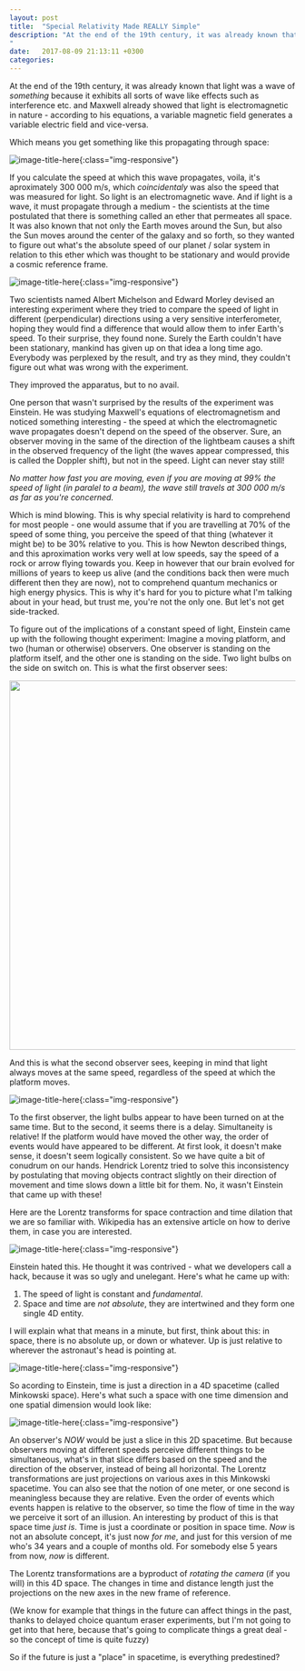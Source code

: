 ```yaml
---
layout: post
title:  "Special Relativity Made REALLY Simple"
description: "At the end of the 19th century, it was already known that light because it exhibits all sorts of wave like effects such as interference etc. and Maxwell already showed that light is an electromagnetic wave...
"
date:   2017-08-09 21:13:11 +0300
categories:
---
```

At the end of the 19th century, it was already known that light was a wave of *something* because it exhibits all sorts of wave like effects such as interference etc. and Maxwell already showed that light is electromagnetic in nature - according to his equations, a variable magnetic field generates a variable electric field and vice-versa. 

Which means you get something like this propagating through space:

![image-title-here](/images/light.png){:class="img-responsive"} 

If you calculate the speed at which this wave propagates, voila, it's aproximately 300 000 m/s, which *coincidentaly* was also the speed that was measured for light. So light is an electromagnetic wave. And if light is a wave, it must propagate through a medium - the scientists at the time postulated that there is something called an ether that permeates all space. It was also known that not only the Earth moves around the Sun, but also the Sun moves around the center of the galaxy and so forth, so they wanted to figure out what's the absolute speed of our planet / solar system in relation to this ether which was thought to be stationary and would provide a cosmic reference frame. 

![image-title-here](/images/ether.png){:class="img-responsive"} 

Two scientists named Albert Michelson and Edward Morley devised an interesting experiment where they tried to compare the speed of light in different (perpendicular) directions using a very sensitive interferometer, hoping they would find a difference that would allow them to infer Earth's speed. To their surprise, they found none. Surely the Earth couldn't have been stationary, mankind has given up on that idea a long time ago. Everybody was perplexed by the result, and try as they mind, they couldn't figure out what was wrong with the experiment. 

They improved the apparatus, but to no avail.

One person that wasn't surprised by the results of the experiment was Einstein. He was studying Maxwell's equations of electromagnetism and noticed something interesting - the speed at which the electromagnetic wave propagates doesn't depend on the speed of the observer. Sure, an observer moving in the same of the direction of the lightbeam causes a shift in the observed frequency of the light (the waves appear compressed, this is called the Doppler shift), but not in the speed. Light can never stay still!

*No matter how fast you are moving, even if you are moving at 99% the speed of light (in paralel to a beam), the wave still travels at 300 000 m/s as far as you're concerned.*

Which is mind blowing. This is why special relativity is hard to comprehend for most people - one would assume that if you are travelling at 70% of the speed of some thing, you perceive the speed of that thing (whatever it might be) to be 30% relative to you. This is how Newton described things, and this aproximation works very well at low speeds, say the speed of a rock or arrow flying towards you. Keep in  however that our brain evolved for millions of years to keep us alive (and the conditions back then were much different then they are now), not to comprehend quantum mechanics or high energy physics. This is why it's hard for you to picture what I'm talking about in your head, but trust me, you're not the only one. But let's not get side-tracked.

To figure out of the implications of a constant speed of light, Einstein came up with the following thought experiment: Imagine a moving platform, and two (human or otherwise) observers. One observer is standing on the platform itself, and the other one is standing on the side. Two light bulbs on the side on switch on. This is what the first observer sees: 

<img src="/images/simultaneity1.gif" width="650">

And this is what the second observer sees, keeping in mind that light always moves at the same speed, regardless of the speed at which the platform moves.

![image-title-here](/images/simultaneity2.gif){:class="img-responsive"} 

To the first observer, the light bulbs appear to have been turned on at the same time. But to the second, it seems there is a delay. Simultaneity is relative! If the platform would have moved the other way, the order of events would have appeared to be different. At first look, it doesn't make sense, it doesn't seem logically consistent. So we have quite a bit of conudrum on our hands. Hendrick Lorentz tried to solve this inconsistency by postulating that moving objects contract slightly on their direction of movement and time slows down a little bit for them. No, it wasn't Einstein that came up with these!

Here are the Lorentz transforms for space contraction and time dilation that we are so familiar with.  Wikipedia has an extensive article on how to derive them, in case you are interested. 

![image-title-here](/images/lorentz.gif){:class="img-responsive"} 

Einstein hated this. He thought it was contrived - what we developers call a hack, because it was so ugly and unelegant. Here's what he came up with:

1. The speed of light is constant and *fundamental*.
2. Space and time are *not absolute*, they are intertwined and they form one single 4D entity.

I will explain what that means in a minute, but first, think about this: in space, there is no absolute up, or down or whatever. Up is just relative to wherever the astronaut's head is pointing at.

![image-title-here](/images/up.jpg){:class="img-responsive"} 

So acording to Einstein, time is just a direction in a 4D spacetime (called Minkowski space). Here's what such a space with one time dimension and one spatial dimension would look like:

![image-title-here](/images/planes.png){:class="img-responsive"} 

An observer's *NOW* would be just a slice in this 2D spacetime. But because observers moving at different speeds perceive different things to be simultaneous, what's in that slice differs based on the speed and the direction of the observer, instead of being all horizontal. The Lorentz transformations are just projections on various axes in this Minkowski spacetime. You can also see that the notion of one meter, or one second is meaningless because they are relative. Even the order of events which events happen is relative to the observer, so time the flow of time in the way we perceive it sort of an illusion. An interesting by product of this is that space time *just is*. Time is just a coordinate or position in space time. *Now* is not an absolute concept, it's just now *for me*, and just for this version of me who's 34 years and a couple of months old. For somebody else 5 years from now, *now* is different.

The Lorentz transformations are a byproduct of *rotating the camera* (if you will) in this 4D space. The changes in time and distance length just the projections on the new axes in the new frame of reference.

(We know for example that things in the future can affect things in the past, thanks to delayed choice quantum eraser experiments, but I'm not going to get into that here, because that's going to complicate things a great deal - so the concept of time is quite fuzzy)

So if the future is just a "place" in spacetime, is everything predestined?